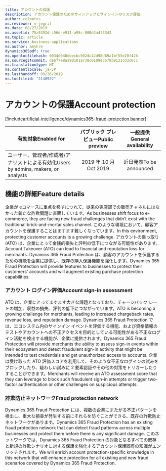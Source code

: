 ```yaml
---
title: アカウントの保護
description: アカウント保護のためのサインアップとサインインのリスク評価
author: relnotes
ms.reviewer: v-jegrif
ms.date: 08/27/2019
ms.assetid: 75a5392d-c56d-e911-a98c-000d3a4f3343
ms.topic: article
ms.service: business-applications
ms.author: amyhre
dynamics365pdf: true
ms.openlocfilehash: 0034d048ebecbc592dc42d98d69a1bf55e20f426
ms.sourcegitcommit: de6f7e8aa90101a730c0109e3578b9131cd3c6cc
ms.translationtype: HT
ms.contentlocale: ja-JP
ms.lasthandoff: 09/26/2019
ms.locfileid: "2140922"
---
```

# <a name="account-protection"></a><span data-ttu-id="20f40-103">アカウントの保護</span><span class="sxs-lookup"><span data-stu-id="20f40-103">Account protection</span></span>
[!include[artificial-intelligence/dynamics365-fraud-protection banner](../includes/artificial-intelligence/dynamics365-fraud-protection.md)]

| <span data-ttu-id="20f40-104">有効対象</span><span class="sxs-lookup"><span data-stu-id="20f40-104">Enabled for</span></span>    |  <span data-ttu-id="20f40-105">パブリック プレビュー</span><span class="sxs-lookup"><span data-stu-id="20f40-105">Public preview</span></span> | <span data-ttu-id="20f40-106">一般提供</span><span class="sxs-lookup"><span data-stu-id="20f40-106">General availability</span></span> | 
| ---------- | :----------: |:----------: |
|<span data-ttu-id="20f40-107">ユーザー、管理者/作成者/アナリストによる有効化</span><span class="sxs-lookup"><span data-stu-id="20f40-107">Users by admins, makers, or analysts</span></span>|<span data-ttu-id="20f40-108">2019 年 10 月</span><span class="sxs-lookup"><span data-stu-id="20f40-108">Oct 2019</span></span>| <span data-ttu-id="20f40-109">近日発表</span><span class="sxs-lookup"><span data-stu-id="20f40-109">To be announced</span></span>|






## <a name="feature-details"></a><span data-ttu-id="20f40-110">機能の詳細</span><span class="sxs-lookup"><span data-stu-id="20f40-110">Feature details</span></span>
<!--feature detail start -->
<span data-ttu-id="20f40-111">企業が eコマースに重点を移すにつれて、従来の実店舗での販売チャネルにはなかった新たな詐欺問題に直面しています。</span><span class="sxs-lookup"><span data-stu-id="20f40-111">As businesses shift focus to e-commerce, they are facing new fraud challenges that didn’t exist with the traditional brick-and-mortar sales channel.</span></span> <span data-ttu-id="20f40-112">このような環境において、顧客アカウントを保護することはますます難しくなっています。</span><span class="sxs-lookup"><span data-stu-id="20f40-112">In this environment, protecting customer accounts is a growing challenge.</span></span> <span data-ttu-id="20f40-113">アカウントの乗っ取り (ATO) は、企業にとって金銭的損失と評判の低下につながる可能性があります。</span><span class="sxs-lookup"><span data-stu-id="20f40-113">Account Takeover (ATO) can lead to financial and reputation loss for merchants.</span></span> <span data-ttu-id="20f40-114">Dynamics 365 Fraud Protection は、顧客のアカウントを保護するための機能を企業に提供し、既存の購入保護機能を強化します。</span><span class="sxs-lookup"><span data-stu-id="20f40-114">Dynamics 365 Fraud Protection will provide features to businesses to protect their customers' accounts and will augment existing purchase protection capabilities.</span></span>

### <a name="account-sign-in-assessment"></a><span data-ttu-id="20f40-115">アカウント ログイン評価</span><span class="sxs-lookup"><span data-stu-id="20f40-115">Account sign-in assessment</span></span>
<span data-ttu-id="20f40-116">ATO は、企業にとってますます大きな課題となっており、チャージバック レートの増加、収益の損失、評判の低下につながっています。</span><span class="sxs-lookup"><span data-stu-id="20f40-116">ATO is becoming a growing challenge for merchants, leading to increased chargeback rates, revenue loss, and reputation damage.</span></span> <span data-ttu-id="20f40-117">Dynamics 365 Fraud Protection では、エコシステム内のサインイン イベントを評価する機能、および資格情報のテストやアカウントへの不正アクセスを目的としている可能性がある不正なログイン活動を検出する機能が、企業に提供されます。</span><span class="sxs-lookup"><span data-stu-id="20f40-117">Dynamics 365 Fraud Protection will provide merchants the ability to assess sign-in events within their ecosystem and detect fraudulent sign-in activity that might be intended to test credentials and get unauthorized access to accounts.</span></span> <span data-ttu-id="20f40-118">企業は受け取った ATO 評価スコアを利用して、そのような不正なログインの試みをブロックしたり、疑わしい試みに 2 要素認証やその他の対策をトリガーしたりすることができます。</span><span class="sxs-lookup"><span data-stu-id="20f40-118">Merchants will receive an ATO assessment score that they can leverage to block such fraudulent sign-in attempts or trigger two-factor authentication or other challenges on suspicious attempts.</span></span>

### <a name="fraud-protection-network"></a><span data-ttu-id="20f40-119">詐欺防止ネットワーク</span><span class="sxs-lookup"><span data-stu-id="20f40-119">Fraud protection network</span></span>
<span data-ttu-id="20f40-120">Dynamics 365 Fraud Protection には、複数の企業にまたがる不正パターンを検出し、重大な損害が発生する前にそれらを防ぐことができる、既存の詐欺防止ネットワークがあります。</span><span class="sxs-lookup"><span data-stu-id="20f40-120">Dynamics 365 Fraud Protection has an existing fraud protection network that can detect fraud patterns across multiple businesses and protect them before there is any significant damage.</span></span> <span data-ttu-id="20f40-121">このネットワークでは、Dynamics 365 Fraud Protection の対象となるすべての既存と新規の詐欺シナリオに対する保護を強化するアカウント保護固有の知識がエンリッチされます。</span><span class="sxs-lookup"><span data-stu-id="20f40-121">We will enrich account protection-specific knowledge in this network that will enhance protection for all existing and new fraud scenarios covered by Dynamics 365 Fraud Protection.</span></span>
<!--feature detail end -->











